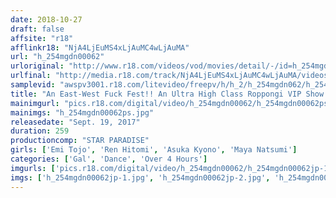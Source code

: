 ```yaml
---
date: 2018-10-27
draft: false
affsite: "r18"
afflinkr18: "NjA4LjEuMS4xLjAuMC4wLjAuMA"
url: "h_254mgdn00062"
urloriginal: "http://www.r18.com/videos/vod/movies/detail/-/id=h_254mgdn00062"
urlfinal: "http://media.r18.com/track/NjA4LjEuMS4xLjAuMC4wLjAuMA/videos/vod/movies/detail/-/id=h_254mgdn00062"
samplevid: "awspv3001.r18.com/litevideo/freepv/h/h_2/h_254mgdn062/h_254mgdn062_dmb_w.mp4"
title: "An East-West Fuck Fest!! An Ultra High Class Roppongi VIP Show Club 260 Minutes/9 Sexy Showgirls"
mainimgurl: "pics.r18.com/digital/video/h_254mgdn00062/h_254mgdn00062ps.jpg"
mainimgs: "h_254mgdn00062ps.jpg"
releasedate: "Sept. 19, 2017"
duration: 259
productioncomp: "STAR PARADISE"
girls: ['Emi Tojo', 'Ren Hitomi', 'Asuka Kyono', 'Maya Natsumi']
categories: ['Gal', 'Dance', 'Over 4 Hours']
imgurls: ['pics.r18.com/digital/video/h_254mgdn00062/h_254mgdn00062jp-1.jpg', 'pics.r18.com/digital/video/h_254mgdn00062/h_254mgdn00062jp-2.jpg', 'pics.r18.com/digital/video/h_254mgdn00062/h_254mgdn00062jp-3.jpg', 'pics.r18.com/digital/video/h_254mgdn00062/h_254mgdn00062jp-4.jpg', 'pics.r18.com/digital/video/h_254mgdn00062/h_254mgdn00062jp-5.jpg', 'pics.r18.com/digital/video/h_254mgdn00062/h_254mgdn00062jp-6.jpg', 'pics.r18.com/digital/video/h_254mgdn00062/h_254mgdn00062jp-7.jpg', 'pics.r18.com/digital/video/h_254mgdn00062/h_254mgdn00062jp-8.jpg', 'pics.r18.com/digital/video/h_254mgdn00062/h_254mgdn00062jp-9.jpg', 'pics.r18.com/digital/video/h_254mgdn00062/h_254mgdn00062jp-10.jpg', 'pics.r18.com/digital/video/h_254mgdn00062/h_254mgdn00062jp-11.jpg', 'pics.r18.com/digital/video/h_254mgdn00062/h_254mgdn00062jp-12.jpg', 'pics.r18.com/digital/video/h_254mgdn00062/h_254mgdn00062jp-13.jpg', 'pics.r18.com/digital/video/h_254mgdn00062/h_254mgdn00062jp-14.jpg', 'pics.r18.com/digital/video/h_254mgdn00062/h_254mgdn00062jp-15.jpg', 'pics.r18.com/digital/video/h_254mgdn00062/h_254mgdn00062jp-16.jpg', 'pics.r18.com/digital/video/h_254mgdn00062/h_254mgdn00062jp-17.jpg', 'pics.r18.com/digital/video/h_254mgdn00062/h_254mgdn00062jp-18.jpg', 'pics.r18.com/digital/video/h_254mgdn00062/h_254mgdn00062jp-19.jpg', 'pics.r18.com/digital/video/h_254mgdn00062/h_254mgdn00062jp-20.jpg']
imgs: ['h_254mgdn00062jp-1.jpg', 'h_254mgdn00062jp-2.jpg', 'h_254mgdn00062jp-3.jpg', 'h_254mgdn00062jp-4.jpg', 'h_254mgdn00062jp-5.jpg', 'h_254mgdn00062jp-6.jpg', 'h_254mgdn00062jp-7.jpg', 'h_254mgdn00062jp-8.jpg', 'h_254mgdn00062jp-9.jpg', 'h_254mgdn00062jp-10.jpg', 'h_254mgdn00062jp-11.jpg', 'h_254mgdn00062jp-12.jpg', 'h_254mgdn00062jp-13.jpg', 'h_254mgdn00062jp-14.jpg', 'h_254mgdn00062jp-15.jpg', 'h_254mgdn00062jp-16.jpg', 'h_254mgdn00062jp-17.jpg', 'h_254mgdn00062jp-18.jpg', 'h_254mgdn00062jp-19.jpg', 'h_254mgdn00062jp-20.jpg']
---
```

